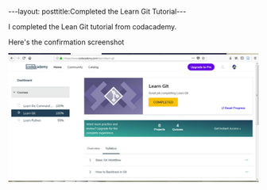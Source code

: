 ---layout: posttitle:Completed the Learn Git Tutorial---


I completed the Lean Git tutorial from codacademy.

Here's the confirmation screenshot


![GitTut](/img/degenhardt_learngit.jpg)
